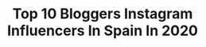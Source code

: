 ---
title: Top 10 Bloggers Instagram Influencers In Spain In 2020
description: >-
  Find top bloggers Instagram influencers in Spain in 2020. Most popular hashtags: #yomequedoencasa #outfits #coronavirus #paris.
platform: Instagram
profiles:
  - username: "anabel.mua"
    fullname: >-
      Anabel Domínguez
    location: "Spain"
    followers: 118398
    engagement: 1072
    commentsToLikes: 0.096103
    id: ck13amoj1r4mz0i19z1cheb4i
    verified: false
    hashtags: "#clinique, #screenpadplus, #experienciamuchosol, #highimpactmascara"
  - username: "zaragozachic"
    fullname: >-
      Pascual  Marco
    location: "Spain"
    followers: 18017
    engagement: 676
    commentsToLikes: 0.084308
    id: ckapbx2y41m9i0i78j5g129gs
    verified: false
    hashtags: "#cortadostrapa, #regalos, #amistad, #christmas"
  - username: "sarita_me_myself"
    fullname: >-
      Sara ❤️
    location: "Spain"
    followers: 30599
    engagement: 571
    commentsToLikes: 0.060443
    id: ckap72oopidpw0i786v19bm29
    verified: false
    hashtags: "#covid, #joyas, #bikinilife, #oleo"
  - username: "laurabarrosv"
    fullname: >-
      Laura Barros
    location: "Spain"
    followers: 56487
    engagement: 469
    commentsToLikes: 0.104394
    id: ck14ggi8z540d0i19ielplb2s
    verified: false
    hashtags: "#mood, #fotorespiro, #sorteio, #sorteiogram"
  - username: "_miguelangelolivares"
    fullname: >-
      Miguel Angel Olivares
    location: "Spain"
    followers: 28141
    engagement: 486
    commentsToLikes: 0.091821
    id: ck6tuuh0uihnj0j71d56v4zso
    verified: false
    hashtags: "#winspiration, #giralda, #blogger, #foodporn"
  - username: "pilarmontero30"
    fullname: >-
      Pilar Montero 💎
    location: "Spain"
    followers: 60839
    engagement: 934
    commentsToLikes: 0.029286
    id: ck5zkb6kbj5mm0i14k78gnu3c
    verified: false
    hashtags: "#delcampoalamesa, #campo, #relojdemadera, #cocinacineg"
  - username: "peinetapintxos"
    fullname: >-
      Peineta & Pintxos ⚡💃Nerea💃⚡
    location: "Spain"
    followers: 19375
    engagement: 898
    commentsToLikes: 0.784081
    id: ck5zoqsh3r4t60i14rrxs6bqw
    verified: false
    hashtags: "#celebracion, #puericultura, #summertoys, #fundasiphone"
  - username: "sofiapozuelo"
    fullname: >-
      SOFÍA ≈ Travel | Madrid
    location: "Spain"
    followers: 74665
    engagement: 410
    commentsToLikes: 0.088735
    id: ck0vx2eknwsz00i19rkr8k3gx
    verified: false
    hashtags: "#spaintourism, #galiciamaxica, #cusco, #uthina"
  - username: "carolinapshopper"
    fullname: >-
      Carolina De Souza
    location: "Spain"
    followers: 23659
    engagement: 539
    commentsToLikes: 0.492138
    id: ck6u71xgcizzc0j71c98cprdk
    verified: false
    hashtags: "#nllook, #animo, #streetstyle, #dior"
  - username: "estelaistravelling"
    fullname: >-
      ESTELA IS TRAVELLING ✈️
    location: "Spain"
    followers: 7195
    engagement: 885
    commentsToLikes: 0.314615
    id: ck14kzzbxs6ad0i19i68nfovi
    verified: false
    hashtags: "#skywalk, #catalanbay, #beach, #centralpark"
---